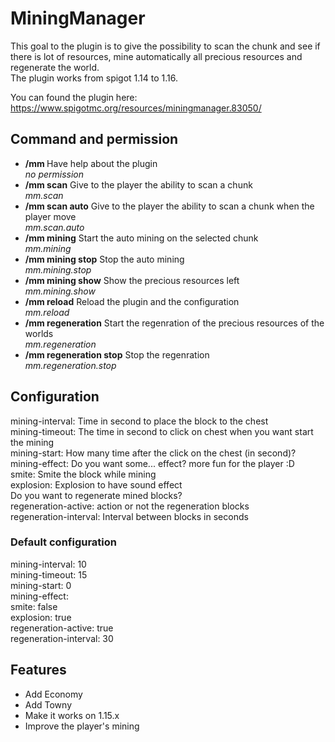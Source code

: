 # MiningManager

This goal to the plugin is to give the possibility to scan the chunk and see if there is lot of resources, mine automatically all precious resources and regenerate the world. <br />
The plugin works from spigot 1.14 to 1.16.

You can found the plugin here: https://www.spigotmc.org/resources/miningmanager.83050/

## Command and permission
 - **/mm <help>** Have help about the plugin <br />
  *no permission* <br />
 - **/mm scan** Give to the player the ability to scan a chunk <br />
   *mm.scan* <br />
 - **/mm scan auto** Give to the player the ability to scan a chunk when the player move <br />
   *mm.scan.auto* <br />
 - **/mm mining** Start the auto mining on the selected chunk <br />
   *mm.mining* <br />
 - **/mm mining stop** Stop the auto mining <br />
   *mm.mining.stop* <br />
 - **/mm mining show** Show the precious resources left <br />
   *mm.mining.show* <br />
 - **/mm reload** Reload the plugin and the configuration <br />
   *mm.reload* <br />
 - **/mm regeneration** Start the regenration of the precious resources of the worlds <br />
   *mm.regeneration* <br />
 - **/mm regeneration stop** Stop the regenration <br />
   *mm.regeneration.stop* <br />

## Configuration
mining-interval: Time in second to place the block to the chest <br />
mining-timeout: The time in second to click on chest when you want start the mining <br />
mining-start: How many time after the click on the chest (in second)? <br />
mining-effect: Do you want some... effect? more fun for the player :D <br />
  smite: Smite the block while mining <br />
  explosion: Explosion to have sound effect <br />
Do you want to regenerate mined blocks? <br />
regeneration-active: action or not the regeneration blocks <br />
regeneration-interval: Interval between blocks in seconds <br />

### Default configuration
mining-interval: 10 <br />
mining-timeout: 15 <br />
mining-start: 0 <br />
mining-effect: <br />
  smite: false <br />
  explosion: true <br />
regeneration-active: true <br />
regeneration-interval: 30 <br />

## Features <br />
- Add Economy
- Add Towny
- Make it works on 1.15.x
- Improve the player's mining
